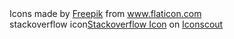 <div>Icons made by <a href="https://www.freepik.com" title="Freepik">Freepik</a> from <a href="https://www.flaticon.com/" title="Flaticon">www.flaticon.com</a></div>
stackoverflow icon<a href="https://iconscout.com/icons/stackoverflow" target="_blank">Stackoverflow Icon</a> on <a href="https://iconscout.com">Iconscout</a>
